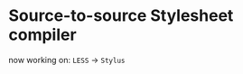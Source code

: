 Source-to-source Stylesheet compiler
======================================

now working on: `LESS` -> `Stylus`